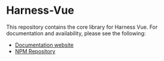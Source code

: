 # Harness-Vue

This repository contains the core library for Harness Vue. For documentation and availability, please see the following:

* [Documentation website](https://next.harnessjs.org)
* [NPM Repository](https://www.npmjs.com/package/@rtidatascience/harness-vue)